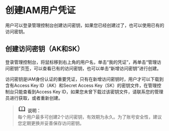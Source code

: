 # 创建IAM用户凭证<a name="dws_01_0136"></a>

用户可以登录管理控制台创建访问密钥，如果您已经创建过了，也可以使用已有的访问密钥。

## 创建访问密钥（AK和SK）<a name="section161901598115"></a>

登录管理控制台，将鼠标移到右上角的用户名，单击“我的凭证”，再单击“管理访问密钥”页签，可以查看已有的访问密钥，也可以单击“新增访问密钥”进行创建。

访问密钥是IAM身份认证的重要凭证，只有在新增访问密钥时，用户才可以下载到含有Access Key ID（AK）和Secret Access Key（SK）的密钥文件，在管理控制台只能查看到Access Key ID，如果您未曾下载过该密钥文件，请联系您的管理员进行获取，或者重新创建。

>![](public_sys-resources/icon-note.gif) **说明：**   
>每个用户最多可创建2个访问密钥，有效期为永久。为了账号安全性，建议您定期更换并妥善保存访问密钥。  

